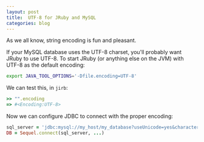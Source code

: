 ```yaml
---
layout: post
title:  UTF-8 for JRuby and MySQL
categories: blog
---
```


As we all know, string encoding is fun and pleasant.

If your MySQL database uses the UTF-8 charset, you'll probably want JRuby to use
UTF-8. To start JRuby (or anything else on the JVM) with UTF-8 as the default
encoding:


```bash
export JAVA_TOOL_OPTIONS='-Dfile.encoding=UTF-8'
```

We can test this, in `jirb`:

```ruby
>> "".encoding
=> #<Encoding:UTF-8>
```

Now we can configure JDBC to connect with the proper encoding:

```ruby
sql_server = 'jdbc:mysql://my_host/my_database?useUnicode=yes&characterEncoding=UTF-8'
DB = Sequel.connect(sql_server, ...)
```

